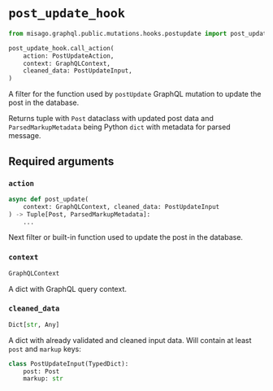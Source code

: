 # `post_update_hook`

```python
from misago.graphql.public.mutations.hooks.postupdate import post_update_hook

post_update_hook.call_action(
    action: PostUpdateAction,
    context: GraphQLContext,
    cleaned_data: PostUpdateInput,
)
```

A filter for the function used by `postUpdate` GraphQL mutation to update the post in the database.

Returns tuple with `Post` dataclass with updated post data and `ParsedMarkupMetadata` being Python `dict` with metadata for parsed message.


## Required arguments

### `action`

```python
async def post_update(
    context: GraphQLContext, cleaned_data: PostUpdateInput
) -> Tuple[Post, ParsedMarkupMetadata]:
    ...
```

Next filter or built-in function used to update the post in the database.


### `context`

```python
GraphQLContext
```

A dict with GraphQL query context.


### `cleaned_data`

```python
Dict[str, Any]
```

A dict with already validated and cleaned input data. Will contain at least `post` and `markup` keys:

```python
class PostUpdateInput(TypedDict):
    post: Post
    markup: str
```